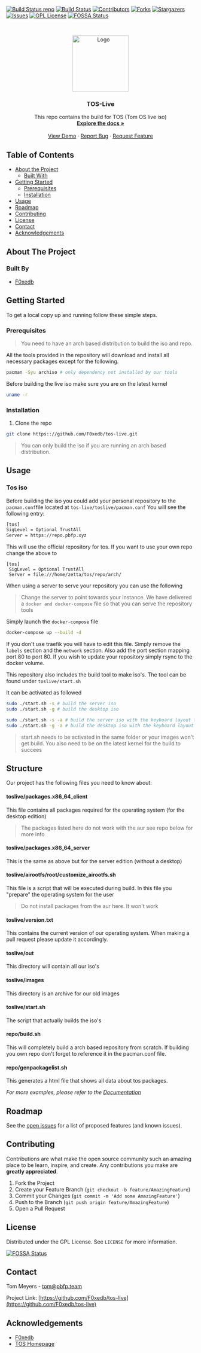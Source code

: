 [![Build Status repo][repo-build]][repo-url]
[![Build Status][iso-build]][iso-url]
[![Contributors][contributors-shield]][contributors-url]
[![Forks][forks-shield]][forks-url]
[![Stargazers][stars-shield]][stars-url]
[![Issues][issues-shield]][issues-url]
[![GPL License][license-shield]][license-url]
[![FOSSA Status](https://app.fossa.io/api/projects/git%2Bgithub.com%2FF0xedb%2Ftos-live.svg?type=shield)](https://app.fossa.io/projects/git%2Bgithub.com%2FF0xedb%2Ftos-live?ref=badge_shield)



<!-- PROJECT LOGO -->
<br />
<p align="center">
  <a href="https://github.com/F0xedb/tos-live">
    <img src="https://tos.pbfp.xyz/images/logo.svg" alt="Logo" width="150" height="150">
  </a>

  <h3 align="center">TOS-Live</h3>

  <p align="center">
    This repo contains the build for TOS (Tom OS live iso)
    <br />
    <a href="https://github.com/F0Xedb/tos-live"><strong>Explore the docs »</strong></a>
    <br />
    <br />
    <a href="https://github.com/F0xedb/tos-live">View Demo</a>
    ·
    <a href="https://github.com/F0xedb/tos-live/issues">Report Bug</a>
    ·
    <a href="https://github.com/F0xedb/tos-live/issues">Request Feature</a>
  </p>
</p>


<!-- TABLE OF CONTENTS -->
## Table of Contents

* [About the Project](#about-the-project)
  * [Built With](#built-with)
* [Getting Started](#getting-started)
  * [Prerequisites](#prerequisites)
  * [Installation](#installation)
* [Usage](#usage)
* [Roadmap](#roadmap)
* [Contributing](#contributing)
* [License](#license)
* [Contact](#contact)
* [Acknowledgements](#acknowledgements)



<!-- ABOUT THE PROJECT -->
## About The Project

### Built By

* [F0xedb](https://www.pbfp.xyz)


<!-- GETTING STARTED -->
## Getting Started

To get a local copy up and running follow these simple steps.

### Prerequisites

> You need to have an arch based distribution to build the iso and repo.

All the tools provided in the repository will download and install all necessary packages except for the following.

```bash
pacman -Syu archiso # only dependency not installed by our tools
```

Before building the live iso make sure you are on the latest kernel 

```bash
uname -r
```



### Installation
 
1. Clone the repo
```sh
git clone https:://github.com/F0xedb/tos-live.git
```

> You can only build the iso if you are running an arch based distribution.


## Usage

### Tos iso

Before building the iso you could add your personal repository to the `pacman.conf`file located at `tos-live/toslive/pacman.conf`
You will see the following entry:

```bash
[tos]
SigLevel = Optional TrustAll
Server = https://repo.pbfp.xyz
```

This will use the official repository for tos. If you want to use your own repo change the above to

```
[tos]
 SigLevel = Optional TrustAll
 Server = file:///home/zetta/tos/repo/arch/
```

When using a server to serve your repository you can use the following

> Change the server to point towards your instance. We have delivered a `docker and docker-compose` file so that you can serve  the repository tools

Simply launch the `docker-compose` file

```bash
docker-compose up --build -d
```

If you don't use traefik you will have to edit this file. Simply remove the `labels` section and the `network` section. Also add the port section mapping port 80 to port 80. If you wish to update your repository simply rsync to the docker volume.



This repository also includes the build tool to make iso's. The tool can be found under `toslive/start.sh`

It can be activated as followed
```bash
sudo ./start.sh -s # build the server iso
sudo ./start.sh -g # build the desktop iso

sudo ./start.sh -s -a # build the server iso with the keyboard layout to azert
sudo ./start.sh -g -a # build the desktop iso with the keyboard layout to qwerty
```
> start.sh needs to be activated in the same folder or your images won't get build. You also need to be on the latest kernel for the build to succees


## Structure
Our project has the following files you need to know about:

#### toslive/packages.x86_64_client
This file contains all packages required for the operating system (for the desktop edition)
> The packages listed here do not work with the aur see repo below for more info


#### toslive/packages.x86_64_server
This is the same as above but for the server edition (without a desktop)


#### toslive/airootfs/root/customize_airootfs.sh
This file is a script that will be executed during build. In this file you "prepare" the operating system for the user
> Do not install packages from the aur here. It won't work

#### toslive/version.txt
This contains the current version of our operating system. When making a pull request please update it accordingly.

#### toslive/out
This directory will contain all our iso's

#### toslive/images
This directory is an archive for our old images

#### toslive/start.sh
The script that actually builds the iso's

#### repo/build.sh
This will completely build a arch based repository from scratch. If building you own repo don't forget to reference it in the pacman.conf file.

#### repo/genpackagelist.sh
This generates a html file that shows all data about tos packages.

_For more examples, please refer to the [Documentation](https://github.com/F0xedb/tos-live/wiki)_


<!-- ROADMAP -->
## Roadmap

See the [open issues](https://github.com/F0xedb/tos-live/issues) for a list of proposed features (and known issues).



<!-- CONTRIBUTING -->
## Contributing

Contributions are what make the open source community such an amazing place to be learn, inspire, and create. Any contributions you make are **greatly appreciated**.

1. Fork the Project
2. Create your Feature Branch (`git checkout -b feature/AmazingFeature`)
3. Commit your Changes (`git commit -m 'Add some AmazingFeature'`)
4. Push to the Branch (`git push origin feature/AmazingFeature`)
5. Open a Pull Request



<!-- LICENSE -->
## License

Distributed under the GPL License. See `LICENSE` for more information.



<!-- CONTACT -->

[![FOSSA Status](https://app.fossa.io/api/projects/git%2Bgithub.com%2FF0xedb%2Ftos-live.svg?type=large)](https://app.fossa.io/projects/git%2Bgithub.com%2FF0xedb%2Ftos-live?ref=badge_large)

## Contact

Tom Meyers - tom@pbfp.team

Project Link: [https://github.com/F0xedb/tos-live](https://github.com/F0xedb/tos-live)



<!-- ACKNOWLEDGEMENTS -->
## Acknowledgements

* [F0xedb](https://www.pbfp.xyz)
* [TOS Homepage](https://tos.pbfp.xyz)





<!-- MARKDOWN LINKS & IMAGES -->
<!-- https://www.markdownguide.org/basic-syntax/#reference-style-links -->
[repo-build]: https://jenkins.pbfp.xyz/buildStatus/icon?job=tos-repo&style=flat-square&subject=repo+build
[repo-url]: https://jenkins.pbfp.xyz/job/tos-repo/
[iso-build]: https://jenkins.pbfp.xyz/buildStatus/icon?job=tos-iso&style=flat-square&subject=iso+build
[iso-url]: https://jenkins.pbfp.xyz/job/tos-iso/
[contributors-shield]: https://img.shields.io/github/contributors/F0xedb/tos-live.svg?style=flat-square
[contributors-url]: https://github.com/F0xedb/tos-live/graphs/contributors
[forks-shield]: https://img.shields.io/github/forks/F0xedb/tos-live.svg?style=flat-square
[forks-url]: https://github.com/oF0xedb/tos-live/network/members
[stars-shield]: https://img.shields.io/github/stars/F0xedb/tos-live.svg?style=flat-square
[stars-url]: https://github.com/F0xedb/tos-live/stargazers
[issues-shield]: https://img.shields.io/github/issues/F0xedb/tos-live.svg?style=flat-square
[issues-url]: https://github.com/F0xedb/tos-live/issues
[license-shield]: https://img.shields.io/github/license/F0xedb/tos-live.svg?style=flat-square
[license-url]: https://github.com/F0xedb/tos-live/blob/master/LICENSE.txt
[product-screenshot]: https://tos.pbfp.xyz/images/logo.svg
